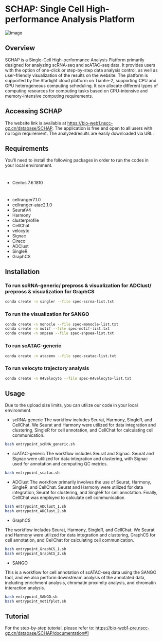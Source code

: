 # SCHAP: Single Cell High-performance Analysis Platform

![image](https://github.com/biomed-AI/SCHAP/assets/110893478/e17874e6-6311-4bd7-b688-7687c797d18f)



## Overview
SCHAP is a Single-Cell High-performance Analysis Platform primarily designed for analyzing scRNA-seq and scATAC-seq data. It provides users with the option of one-click or step-by-step data analysis control, as well as user-friendly visualization of the results on the website. The platform is supported by the Starlight cloud platform on Tianhe-2, supporting CPU and GPU heterogeneous computing scheduling. It can allocate different types of computing resources for computing tasks based on CPU-intensive and memory-intensive computing requirements.


## Accessing SCHAP
The website link is available at https://bio-web1.nscc-gz.cn/database/SCHAP.
The application is free and open to all users with no login requirement. The analyzedresults are easily downloaded via URL. 


## Requirements
You'll need to install the following packages in order to run the codes in your local environment.
#
- Centos 7.6.1810
#
- cellranger7.1.0
- cellranger-atac2.1.0
- SeuratV4
- Harmony
- clusterprofile
- CellChat
- velocyto
- Signac
- Cireco
- ADClust
- SingleR
- GraphCS


## Installation
### To run scRNA-generic/ prepross & visualization for ADClust/ prepross & visualization for GraphCS
```bash
conda create -n singler --file spec-scrna-list.txt
```
### To run the visualization for SANGO
```bash
conda create -n monocle --file spec-monocle-list.txt
conda create -n motif --file spec-motif-list.txt
conda create -n snpsea --file spec-snpsea-list.txt
```
### To run scATAC-generic
```bash
conda create -n atacenv --file spec-scatac-list.txt
```
### To run velocyto trajectory analysis
```bash
conda create -n R4velocyto --file spec-R4velocyto-list.txt
```

## Usage
Due to the upload size limits, you can utilize our code in your local environment.

- scRNA-generic
The workflow includes Seurat, Harmony, SingleR, and CellChat. We Seurat and Harmony were utilized for data integration and clustering, SingleR for cell annotation, and CellChat for calculating cell communication.
```bash
bash entrypoint_scRNA_generic.sh
```

- scATAC-generic
The workflow includes Seurat and Signac. Seurat and Signac were utilized for data integration and clustering, with Signac used for annotation and computing QC metrics.
```bash
bash entrypoint_scatac.sh
```

- ADClust
The workflow primarily involves the use of Seurat, Harmony, SingleR, and CellChat. Seurat and Harmony were utilized for data integration, Seurat for clustering, and SingleR for cell annotation. Finally, CellChat was employed to calculate cell communication.
```bash
bash entrypoint_ADClust_1.sh
bash entrypoint_ADClust_2.sh
```

- GraphCS

The workflow includes Seurat, Harmony, SingleR, and CellChat. We Seurat and Harmony were utilized for data integration and clustering, GraphCS for cell annotation, and CellChat for calculating cell communication.

```bash
bash entrypoint_GraphCS_1.sh
bash entrypoint_GraphCS_2.sh
```

- SANGO

This is a workflow for cell annotation of scATAC-seq data using the SANGO tool, and we also perform downstream analysis of the annotated data, including enrichment analysis, chromatin proximity analysis, and chromatin interaction analysis.

```bash
bash entrypoint_SANGO.sh
bash entrypoint_motifplot.sh
```



## Tutorial
For the step-by-step tutorial, please refer to: https://bio-web1-pre.nscc-gz.cn/database/SCHAP/documentation#1
